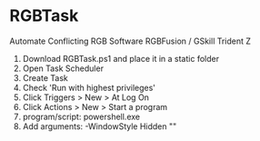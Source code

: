 # RGBTask
Automate Conflicting RGB Software
RGBFusion / GSkill Trident Z

 1. Download RGBTask.ps1 and place it in a static folder
 2. Open Task Scheduler
 3. Create Task
 4. Check 'Run with highest privileges'
 5. Click Triggers > New > At Log On
 6. Click Actions > New > Start a program
 7. program/script: powershell.exe
 8. Add arguments: -WindowStyle Hidden "<path to RGBTask.ps1>"

